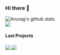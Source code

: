 ### Hi there 👋

<div><img align="center" src="https://github-readme-stats.vercel.app/api?username=vittoriobusatta&show_icons=true&include_all_commits=true&theme=dark&hide_border=true" alt="Anurag's github stats" /></div>
<div><img align="center" src="https://github-readme-stats.vercel.app/api/top-langs/?username=vittoriobusatta&layout=compact&theme=dark&hide_border=true" /></div>

#### Last Projects

<a href="https://github.com/vittoriobusatta/Galleria-Challenge">
  <img align="center" src="https://github-readme-stats.vercel.app/api/pin/?username=vittoriobusatta&repo=Galleria-Challenge&theme=dark" />
</a>
<a href="https://github.com/vittoriobusatta/Portfolio-V1">
  <img align="center" src="https://github-readme-stats.vercel.app/api/pin/?username=vittoriobusatta&repo=Portfolio-V1&theme=dark" />
</a>

